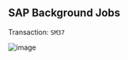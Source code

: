 ## SAP Background Jobs

Transaction: `SM37`

![image](https://user-images.githubusercontent.com/30869493/148186888-0a192b08-b582-41ee-9b91-cbabfac8b819.png)
